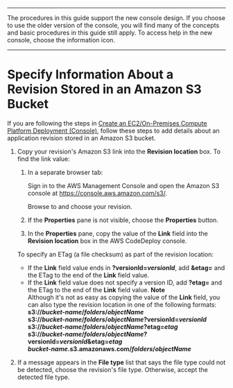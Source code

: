--------

 The procedures in this guide support the new console design\. If you choose to use the older version of the console, you will find many of the concepts and basic procedures in this guide still apply\. To access help in the new console, choose the information icon\. 

--------

# Specify Information About a Revision Stored in an Amazon S3 Bucket<a name="deployments-create-console-s3"></a>

If you are following the steps in [Create an EC2/On\-Premises Compute Platform Deployment \(Console\)](deployments-create-console.md), follow these steps to add details about an application revision stored in an Amazon S3 bucket\.

1. Copy your revision's Amazon S3 link into the **Revision location** box\. To find the link value:

   1. In a separate browser tab:

      Sign in to the AWS Management Console and open the Amazon S3 console at [https://console\.aws\.amazon\.com/s3/](https://console.aws.amazon.com/s3/)\.

      Browse to and choose your revision\.

   1. If the **Properties** pane is not visible, choose the **Properties** button\.

   1. In the **Properties** pane, copy the value of the **Link** field into the **Revision location** box in the AWS CodeDeploy console\.

   To specify an ETag \(a file checksum\) as part of the revision location:
   + If the **Link** field value ends in **?versionId=*versionId***, add **&etag=** and the ETag to the end of the **Link** field value\.
   + If the **Link** field value does not specify a version ID, add **?etag=** and the ETag to the end of the **Link** field value\.
**Note**  
Although it's not as easy as copying the value of the **Link** field, you can also type the revision location in one of the following formats:  
**s3://*bucket\-name*/*folders*/*objectName***  
**s3://*bucket\-name*/*folders*/*objectName*?versionId=*versionId***  
**s3://*bucket\-name*/*folders*/*objectName*?etag=*etag***  
**s3://*bucket\-name*/*folders*/*objectName*?versionId=*versionId*&etag=*etag***  
***bucket\-name*\.s3\.amazonaws\.com/*folders*/*objectName***

1. If a message appears in the **File type** list that says the file type could not be detected, choose the revision's file type\. Otherwise, accept the detected file type\.